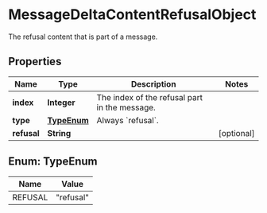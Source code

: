 

# MessageDeltaContentRefusalObject

The refusal content that is part of a message.

## Properties

| Name | Type | Description | Notes |
|------------ | ------------- | ------------- | -------------|
|**index** | **Integer** | The index of the refusal part in the message. |  |
|**type** | [**TypeEnum**](#TypeEnum) | Always &#x60;refusal&#x60;. |  |
|**refusal** | **String** |  |  [optional] |



## Enum: TypeEnum

| Name | Value |
|---- | -----|
| REFUSAL | &quot;refusal&quot; |



